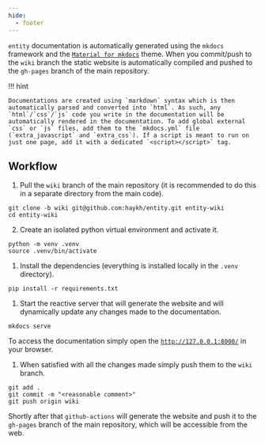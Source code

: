 ```yaml
---
hide:
  - footer
---
```


`entity` documentation is automatically generated using the `mkdocs` framework and the [`Material for mkdocs`](https://squidfunk.github.io/mkdocs-material/) theme. When you commit/push to the `wiki` branch the static website is automatically compiled and pushed to the `gh-pages` branch of the main repository.

!!! hint

    Documentations are created using `markdown` syntax which is then automatically parsed and converted into `html`. As such, any `html`/`css`/`js` code you write in the documentation will be automatically rendered in the documentation. To add global external `css` or `js` files, add them to the `mkdocs.yml` file (`extra_javascript` and `extra_css`). If a script is meant to run on just one page, add it with a dedicated `<script></script>` tag.

## Workflow

1. Pull the `wiki` branch of the main repository (it is recommended to do this in a separate directory from the main code).
  ```shell
  git clone -b wiki git@github.com:haykh/entity.git entity-wiki
  cd entity-wiki
  ```

2. Create an isolated python virtual environment and activate it.
  ```shell
  python -m venv .venv
  source .venv/bin/activate
  ```

1. Install the dependencies (everything is installed locally in the `.venv` directory).
  ```shell
  pip install -r requirements.txt
  ```

1. Start the reactive server that will generate the website and will dynamically update any changes made to the documentation.
  ```shell
  mkdocs serve
  ```
  To access the documentation simply open the [`http://127.0.0.1:8000/`](http://127.0.0.1:8000/) in your browser.

1. When satisfied with all the changes made simply push them to the `wiki` branch.
  ```shell
  git add .
  git commit -m "<reasonable comment>"
  git push origin wiki
  ```
  Shortly after that `github-actions` will generate the website and push it to the `gh-pages` branch of the main repository, which will be accessible from the web.